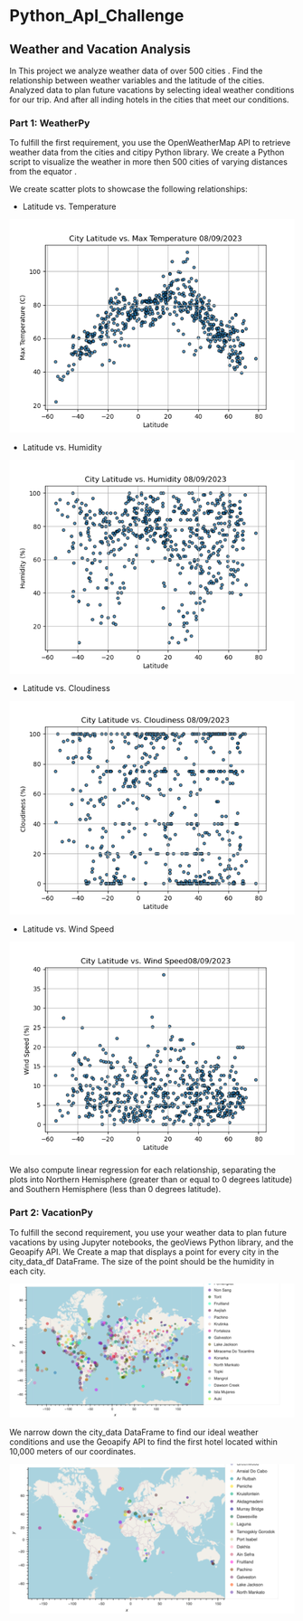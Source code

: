 # Python_ApI_Challenge

## Weather and Vacation Analysis

In This project we analyze weather data of over 500 cities . Find  the relationship between weather variables and the latitude of the cities. Analyzed data to plan future vacations by selecting ideal weather conditions for our trip.  And after all inding hotels in the cities that meet our conditions.

### Part 1: WeatherPy

To fulfill the first requirement, you use the OpenWeatherMap API to retrieve weather data from the cities and citipy Python library. We create a Python script to visualize the weather in more then  500 cities of varying distances from the equator . 


We create scatter plots to showcase the following relationships:

* Latitude vs. Temperature

![lat_vs_temp.](output_data/lat_vs_temp.png) 



*  Latitude vs. Humidity


![lat_vs_Humi.](output_data/lat_vs_Humi.png) 


* Latitude vs. Cloudiness


![lat_vs_Cloud.](output_data/lat_vs_Cloud.png) 


- Latitude vs. Wind Speed

![lat_vs_Wind_S.](output_data/lat_vs_Wind_S.png) 

We also compute linear regression for each relationship, separating the plots into Northern Hemisphere (greater than or equal to 0 degrees latitude) and Southern Hemisphere (less than 0 degrees latitude).

### Part 2: VacationPy

To fulfill the second requirement, you  use your weather data to plan future vacations by using Jupyter notebooks, the geoViews Python library, and the Geoapify API. 
We Create a map that displays a point for every city in the city_data_df DataFrame. The size of the point should be the humidity in each city.

![map_plot](output_data/map_plot.png) 



We narrow down the city_data DataFrame to find our ideal weather conditions and use the Geoapify API to find the first hotel located within 10,000 meters of our coordinates. 

![map_plot_2](output_data/map_plot_2.png) 


